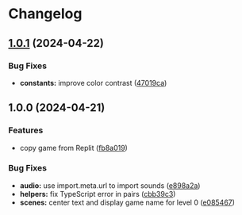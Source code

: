 # Changelog

## [1.0.1](https://github.com/remarkablegames/linkit/compare/v1.0.0...v1.0.1) (2024-04-22)


### Bug Fixes

* **constants:** improve color contrast ([47019ca](https://github.com/remarkablegames/linkit/commit/47019caa07def87363bc2df8c89e4388c27f5cb0))

## 1.0.0 (2024-04-21)


### Features

* copy game from Replit ([fb8a019](https://github.com/remarkablegames/linkit/commit/fb8a01973f5bac00093538eba53419cafd52dd80))


### Bug Fixes

* **audio:** use import.meta.url to import sounds ([e898a2a](https://github.com/remarkablegames/linkit/commit/e898a2ab6415032d8e30a70504fccd7bbd48124e))
* **helpers:** fix TypeScript error in pairs ([cbb39c3](https://github.com/remarkablegames/linkit/commit/cbb39c3d0c8864e83e7856d98ce4f73b1e823fe3))
* **scenes:** center text and display game name for level 0 ([e085467](https://github.com/remarkablegames/linkit/commit/e085467f52856a5db77e6d0d70929670bebaa101))
